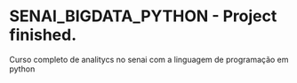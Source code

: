 # SENAI_BIGDATA_PYTHON - Project finished.
Curso completo de analitycs no senai com a linguagem de programação em python
